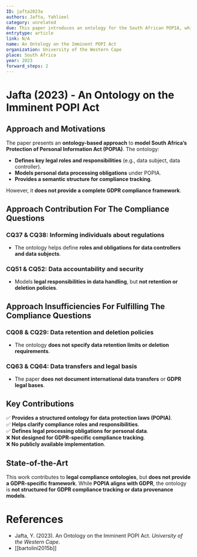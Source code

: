 ```yaml
---
ID: jafta2023a
authors: Jafta, Yahlieel
category: unrelated
due: This paper introduces an ontology for the South African POPIA, which is similar to GDPR but not explicitly designed for GDPR compliance. While it categorizes privacy obligations and personal data regulations, it does not provide a full data provenance model for GDPR.
entrytype: article
link: N/A
name: An Ontology on the Imminent POPI Act
organization: University of the Western Cape
place: South Africa
year: 2023
forward_steps: 2
---
```


# Jafta (2023) - An Ontology on the Imminent POPI Act

## Approach and Motivations

The paper presents an **ontology-based approach** to **model South Africa’s Protection of Personal Information Act (POPIA)**. The ontology:

- **Defines key legal roles and responsibilities** (e.g., data subject, data controller).  
- **Models personal data processing obligations** under POPIA.  
- **Provides a semantic structure for compliance tracking**.  

However, it **does not provide a complete GDPR compliance framework**.

## Approach Contribution For The Compliance Questions

### **CQ37 & CQ38: Informing individuals about regulations**
- The ontology helps define **roles and obligations for data controllers and data subjects**.  

### **CQ51 & CQ52: Data accountability and security**
- Models **legal responsibilities in data handling**, but **not retention or deletion policies**.  

## Approach Insufficiencies For Fulfilling The Compliance Questions

### **CQ08 & CQ29: Data retention and deletion policies**
- The ontology **does not specify data retention limits or deletion requirements**.  

### **CQ63 & CQ64: Data transfers and legal basis**
- The paper **does not document international data transfers** or **GDPR legal bases**.  

## Key Contributions

✅ **Provides a structured ontology for data protection laws (POPIA)**.  
✅ **Helps clarify compliance roles and responsibilities**.  
✅ **Defines legal processing obligations for personal data**.  
❌ **Not designed for GDPR-specific compliance tracking**.  
❌ **No publicly available implementation**.  

## State-of-the-Art

This work contributes to **legal compliance ontologies**, but **does not provide a GDPR-specific framework**. While **POPIA aligns with GDPR**, the ontology is **not structured for GDPR compliance tracking or data provenance models**.

# References

- Jafta, Y. (2023). An Ontology on the Imminent POPI Act. *University of the Western Cape*.
- [[bartolini2015b]]